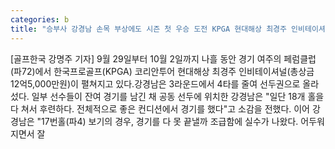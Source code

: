 ```yaml
---
categories: b
title: "승부사 강경남 손목 부상에도 시즌 첫 우승 도전 KPGA 현대해상 최경주 인비테이셔널"
---
```

[골프한국 강명주 기자] 9월 29일부터 10월 2일까지 나흘 동안 경기 여주의 페럼클럽(파72)에서 한국프로골프(KPGA) 코리안투어 현대해상 최경주 인비테이셔널(총상금 12억5,000만원)이 펼쳐지고 있다.강경남은 3라운드에서 4타를 줄여 선두권으로 올라섰다. 일부 선수들이 잔여 경기를 남긴 채 공동 선두에 위치한 강경남은 "일단 18개 홀을 다 쳐서 후련하다. 전체적으로 좋은 컨디션에서 경기를 했다"고 소감을 전했다. 이어 강경남은 "17번홀(파4) 보기의 경우, 경기를 다 못 끝낼까 조급함에 실수가 나왔다. 어두워지면서 잘